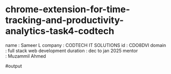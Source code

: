 # chrome-extension-for-time-tracking-and-productivity-analytics-task4-codtech
name : Sameer L 
company : CODTECH IT SOLUTIONS 
id : CDO8DVI 
domain : full stack web development 
duration : dec to jan 2025 
mentor : Muzammil Ahmed

#output

